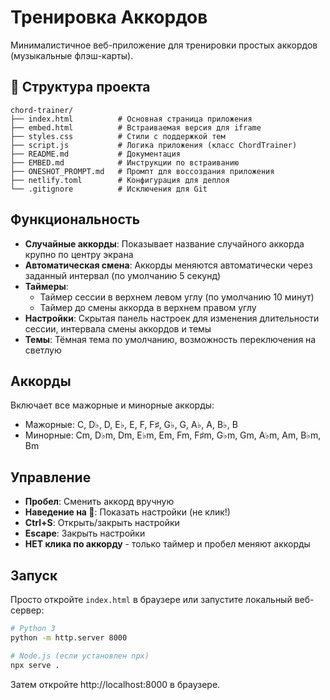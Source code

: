 # Тренировка Аккордов

Минималистичное веб-приложение для тренировки простых аккордов (музыкальные флэш-карты).

## 📁 Структура проекта

```
chord-trainer/
├── index.html          # Основная страница приложения
├── embed.html          # Встраиваемая версия для iframe
├── styles.css          # Стили с поддержкой тем
├── script.js           # Логика приложения (класс ChordTrainer)
├── README.md           # Документация
├── EMBED.md            # Инструкции по встраиванию
├── ONESHOT_PROMPT.md   # Промпт для воссоздания приложения
├── netlify.toml        # Конфигурация для деплоя
└── .gitignore          # Исключения для Git
```

## Функциональность

- **Случайные аккорды**: Показывает название случайного аккорда крупно по центру экрана
- **Автоматическая смена**: Аккорды меняются автоматически через заданный интервал (по умолчанию 5 секунд)
- **Таймеры**: 
  - Таймер сессии в верхнем левом углу (по умолчанию 10 минут)
  - Таймер до смены аккорда в верхнем правом углу
- **Настройки**: Скрытая панель настроек для изменения длительности сессии, интервала смены аккордов и темы
- **Темы**: Тёмная тема по умолчанию, возможность переключения на светлую

## Аккорды

Включает все мажорные и минорные аккорды:
- Мажорные: C, D♭, D, E♭, E, F, F♯, G♭, G, A♭, A, B♭, B
- Минорные: Cm, D♭m, Dm, E♭m, Em, Fm, F♯m, G♭m, Gm, A♭m, Am, B♭m, Bm

## Управление

- **Пробел**: Сменить аккорд вручную
- **Наведение на 🎹**: Показать настройки (не клик!)
- **Ctrl+S**: Открыть/закрыть настройки
- **Escape**: Закрыть настройки
- **НЕТ клика по аккорду** - только таймер и пробел меняют аккорды

## Запуск

Просто откройте `index.html` в браузере или запустите локальный веб-сервер:

```bash
# Python 3
python -m http.server 8000

# Node.js (если установлен npx)
npx serve .
```

Затем откройте http://localhost:8000 в браузере.
